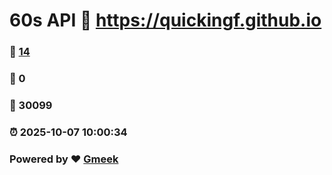 # 60s API :link: https://quickingf.github.io 
### :page_facing_up: [14](https://quickingf.github.io/tag.html) 
### :speech_balloon: 0 
### :hibiscus: 30099 
### :alarm_clock: 2025-10-07 10:00:34 
### Powered by :heart: [Gmeek](https://github.com/Meekdai/Gmeek)

